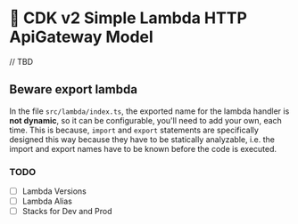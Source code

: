 # 🌴 CDK v2 Simple Lambda HTTP ApiGateway Model

// TBD

## Beware export lambda

In the file `src/lambda/index.ts`, the exported name for the lambda handler is **not dynamic**, so it can be configurable, you'll need to add your own, each time. This is because, `import` and `export` statements are specifically designed this way because they have to be statically analyzable, i.e. the import and export names have to be known before the code is executed.

### TODO

- [ ] Lambda Versions
- [ ] Lambda Alias
- [ ] Stacks for Dev and Prod
